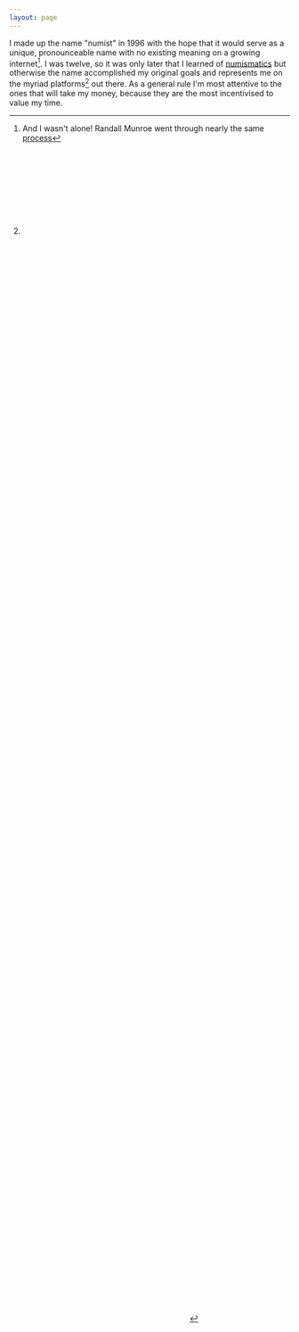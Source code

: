 ```yaml
---
layout: page
---
```


I made up the name "numist" in 1996 with the hope that it would serve as a unique, pronounceable name with no existing meaning on a growing internet[^xkcd]. I was twelve, so it was only later that I learned of [numismatics](http://numist.net/define/?numismatics) but otherwise the name accomplished my original goals and represents me on the myriad platforms[^socials] out there. As a general rule I'm most attentive to the ones that will take my money, because they are the most incentivised to value my time.

[^xkcd]: And I wasn't alone! Randall Munroe went through nearly the same [process](https://www.youtube.com/watch?v=zJOS0sV2a24#t=44m30s)
[^socials]: <a style="background-image: none; padding: 0;" rel="me" title="GitHub" href="https://github.com/numist"><svg class="social-svg-icon"><use xlink:href="{{ '/assets/img/icons.svg#github' | relative_url }}"></use></svg></a> <a style="background-image: none; padding: 0;" rel="me" title="Mastodon" href="https://xoxo.zone/@numist"><svg class="social-svg-icon"><use xlink:href="{{ '/assets/img/icons.svg#mastodon' | relative_url }}"></use></svg></a> <a style="background-image: none; padding: 0;" rel="me" title="Strava" href="https://www.strava.com/athletes/5424"><svg class="social-svg-icon"><use xlink:href="{{ '/assets/img/icons.svg#strava' | relative_url }}"></use></svg></a> <a style="background-image: none; padding: 0;" rel="me" title="Reddit" href="https://reddit.com/u/numist"><svg class="social-svg-icon"><use xlink:href="{{ '/assets/img/icons.svg#reddit' | relative_url }}"></use></svg></a> <a style="background-image: none; padding: 0;" rel="me" title="Discord" href="https://www.discord.com/users/377161608998158336"><svg class="social-svg-icon"><use xlink:href="{{ '/assets/img/icons.svg#discord' | relative_url }}"></use></svg></a> <a style="background-image: none; padding: 0;" rel="me" title="Twitter" href="https://www.twitter.com/numist"><svg class="social-svg-icon"><use xlink:href="{{ '/assets/img/icons.svg#twitter' | relative_url }}"></use></svg></a> <a style="background-image: none; padding: 0;" rel="me" title="Facebook" href="https://www.facebook.com/numist"><svg class="social-svg-icon"><use xlink:href="{{ '/assets/img/icons.svg#facebook' | relative_url }}"></use></svg></a> <a style="background-image: none; padding: 0;" rel="me" title="Twitch" href="https://www.twitch.tv/numist"><svg class="social-svg-icon"><use xlink:href="{{ '/assets/img/icons.svg#twitch' | relative_url }}"></use></svg></a> <a style="background-image: none; padding: 0;" rel="me" title="Steam" href="https://steamcommunity.com/id/numist"><svg class="social-svg-icon"><use xlink:href="{{ '/assets/img/icons.svg#steam' | relative_url }}"></use></svg></a> <a style="background-image: none; padding: 0;" rel="me" title="Instagram" href="https://instagram.com/numist"><svg class="social-svg-icon"><use xlink:href="{{ '/assets/img/icons.svg#instagram' | relative_url }}"></use></svg></a> <a style="background-image: none; padding: 0;" rel="me" title="LinkedIn" href="https://www.linkedin.com/in/numist"><svg class="social-svg-icon"><use xlink:href="{{ '/assets/img/icons.svg#linkedin' | relative_url }}"></use></svg></a> <a style="background-image: none; padding: 0;" rel="me" title="YouTube" href="https://youtube.com/@numist"><svg class="social-svg-icon"><use xlink:href="{{ '/assets/img/icons.svg#youtube' | relative_url }}"></use></svg></a> <a style="background-image: none; padding: 0;" rel="me" title="Stack Overflow" href="https://stackoverflow.com/users/2002206/numist"><svg class="social-svg-icon"><use xlink:href="{{ '/assets/img/icons.svg#stackoverflow' | relative_url }}"></use></svg></a> <a style="background-image: none; padding: 0;" rel="me" title="Flickr" href="https://www.flickr.com/photos/numist"><svg class="social-svg-icon"><use xlink:href="{{ '/assets/img/icons.svg#flickr' | relative_url }}"></use></svg></a>
